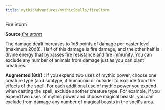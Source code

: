 ```yaml
---
title: mythicAdventures/mythicSpells/fireStorm
---
```

Fire Storm

**Source** [_fire storm_](spell_dir/fireStorm#_fire-storm)

The damage dealt increases to 1d8 points of damage per caster level (maximum 20d8). Half of this damage is fire damage, and the other half is divine energy that bypasses fire resistance and fire immunity. You can exclude any number of animals from damage just as you can plant creatures.

**Augmented (8th)** : If you expend two uses of mythic power, choose one creature type (and subtype, if humanoid or outsider to exclude from the effects of the spell. For each additional use of mythic power you expend when casting the spell, exclude another creature type. For example, if you expend two uses of mythic power and choose magical beasts, you can exclude from damage any number of magical beasts in the spell's area.

